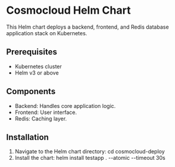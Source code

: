 # Cosmocloud Helm Chart

This Helm chart deploys a backend, frontend, and Redis database application stack on Kubernetes.

## Prerequisites
- Kubernetes cluster
- Helm v3 or above

## Components
- Backend: Handles core application logic.
- Frontend: User interface.
- Redis: Caching layer.

## Installation
1. Navigate to the Helm chart directory:
    cd cosmocloud-deploy
2. Install the chart:
    helm install testapp . --atomic --timeout 30s
